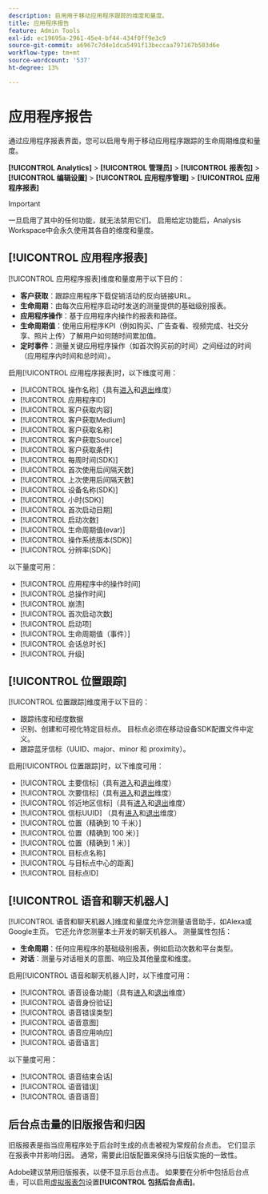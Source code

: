 ```yaml
---
description: 启用用于移动应用程序跟踪的维度和量度。
title: 应用程序报告
feature: Admin Tools
exl-id: ec19695a-2961-45e4-bf44-434f0ff9e3c9
source-git-commit: a6967c7d4e1dca5491f13beccaa797167b503d6e
workflow-type: tm+mt
source-wordcount: '537'
ht-degree: 13%

---
```


# 应用程序报告

通过应用程序报表界面，您可以启用专用于移动应用程序跟踪的生命周期维度和量度。

**[!UICONTROL Analytics]** > **[!UICONTROL 管理员]** > **[!UICONTROL 报表包]** > **[!UICONTROL 编辑设置]** > **[!UICONTROL 应用程序管理]** > **[!UICONTROL 应用程序报表]**

>[!IMPORTANT]
>
>一旦启用了其中的任何功能，就无法禁用它们。 启用给定功能后，Analysis Workspace中会永久使用其各自的维度和量度。

## [!UICONTROL 应用程序报表]

[!UICONTROL 应用程序报表]维度和量度用于以下目的：

* **客户获取**：跟踪应用程序下载促销活动的反向链接URL。
* **生命周期**：由每次应用程序启动时发送的测量提供的基础级别报表。
* **应用程序操作**：基于应用程序内操作的报表和路径。
* **生命周期值**：使用应用程序KPI（例如购买、广告查看、视频完成、社交分享、照片上传）了解用户如何随时间累加值。
* **定时事件**：测量关键应用程序操作（如首次购买前的时间）之间经过的时间（应用程序内时间和总时间）。

启用[!UICONTROL 应用程序报表]时，以下维度可用：

* [!UICONTROL 操作名称]（具有[进入](/help/components/dimensions/entry-dimensions.md)和[退出](/help/components/dimensions/exit-dimensions.md)维度）
* [!UICONTROL 应用程序ID]
* [!UICONTROL 客户获取内容]
* [!UICONTROL 客户获取Medium]
* [!UICONTROL 客户获取名称]
* [!UICONTROL 客户获取Source]
* [!UICONTROL 客户获取条件]
* [!UICONTROL 每周时间(SDK)]
* [!UICONTROL 首次使用后间隔天数]
* [!UICONTROL 上次使用后间隔天数]
* [!UICONTROL 设备名称(SDK)]
* [!UICONTROL 小时(SDK)]
* [!UICONTROL 首次启动日期]
* [!UICONTROL 启动次数]
* [!UICONTROL 生命周期值(evar)]
* [!UICONTROL 操作系统版本(SDK)]
* [!UICONTROL 分辨率(SDK)]

以下量度可用：

* [!UICONTROL 应用程序中的操作时间]
* [!UICONTROL 总操作时间]
* [!UICONTROL 崩溃]
* [!UICONTROL 首次启动次数]
* [!UICONTROL 启动项]
* [!UICONTROL 生命周期值（事件）]
* [!UICONTROL 会话总时长]
* [!UICONTROL 升级]

## [!UICONTROL 位置跟踪]

[!UICONTROL 位置跟踪]维度用于以下目的：

* 跟踪纬度和经度数据
* 识别、创建和可视化特定目标点。 目标点必须在移动设备SDK配置文件中定义。
* 跟踪蓝牙信标（UUID、major、minor 和 proximity）。

启用[!UICONTROL 位置跟踪]时，以下维度可用：

* [!UICONTROL 主要信标]（具有[进入](/help/components/dimensions/entry-dimensions.md)和[退出](/help/components/dimensions/exit-dimensions.md)维度）
* [!UICONTROL 次要信标]（具有[进入](/help/components/dimensions/entry-dimensions.md)和[退出](/help/components/dimensions/exit-dimensions.md)维度）
* [!UICONTROL 邻近地区信标]（具有[进入](/help/components/dimensions/entry-dimensions.md)和[退出](/help/components/dimensions/exit-dimensions.md)维度）
* [!UICONTROL 信标UUID] （具有[进入](/help/components/dimensions/entry-dimensions.md)和[退出](/help/components/dimensions/exit-dimensions.md)维度）
* [!UICONTROL 位置（精确到 10 千米）]
* [!UICONTROL 位置（精确到 100 米）]
* [!UICONTROL 位置（精确到 1 米）]
* [!UICONTROL 目标点名称]
* [!UICONTROL 与目标点中心的距离]
* [!UICONTROL 目标点ID]

## [!UICONTROL 语音和聊天机器人]

[!UICONTROL 语音和聊天机器人]维度和量度允许您测量语音助手，如Alexa或Google主页。 它还允许您测量本土开发的聊天机器人。 测量属性包括：

* **生命周期**：任何应用程序的基础级别报表，例如启动次数和平台类型。
* **对话**：测量与对话相关的意图、响应及其他量度和维度。

启用[!UICONTROL 语音和聊天机器人]时，以下维度可用：

* [!UICONTROL 语音设备功能]（具有[进入](/help/components/dimensions/entry-dimensions.md)和[退出](/help/components/dimensions/exit-dimensions.md)维度）
* [!UICONTROL 语音身份验证]
* [!UICONTROL 语音错误类型]
* [!UICONTROL 语音意图]
* [!UICONTROL 语音应用响应]
* [!UICONTROL 语音语言]

以下量度可用：

* [!UICONTROL 语音结束会话]
* [!UICONTROL 语音错误]
* [!UICONTROL 语音语音]

## 后台点击量的旧版报告和归因

旧版报表是指当应用程序处于后台时生成的点击被视为常规前台点击。 它们显示在报表中并影响归因。 通常，需要此旧版配置来保持与旧版实施的一致性。

Adobe建议禁用旧版报表，以便不显示后台点击。 如果要在分析中包括后台点击，可以启用[虚拟报表包](/help/components/vrs/vrs-about.md)设置&#x200B;**[!UICONTROL 包括后台点击]**。
